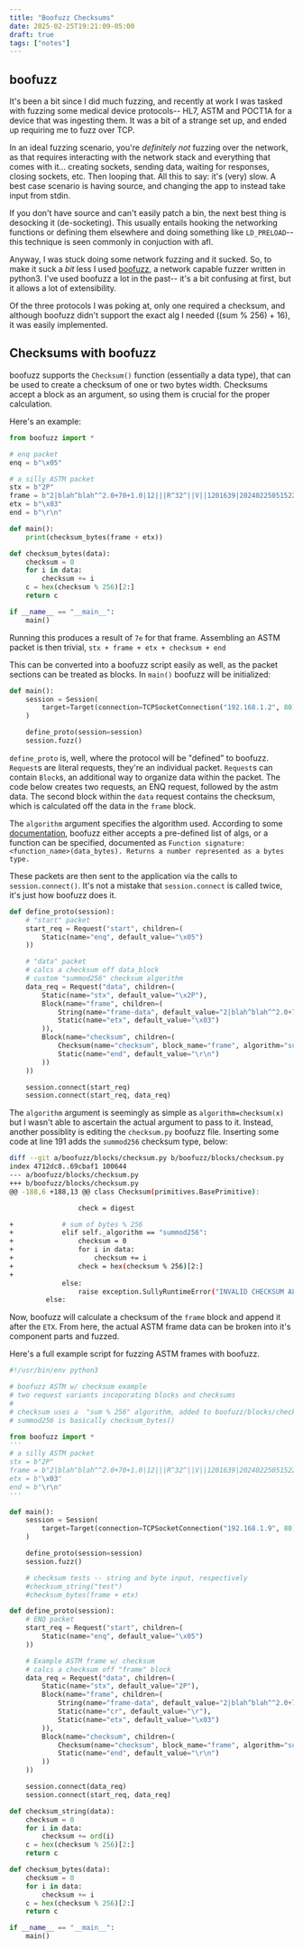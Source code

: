 ```yaml
---
title: "Boofuzz Checksums"
date: 2025-02-25T19:21:09-05:00
draft: true
tags: ["notes"]
---
```


## boofuzz

It's been a bit since I did much fuzzing, and recently at work I was tasked with fuzzing some medical device protocols-- HL7, ASTM and POCT1A for a device that was ingesting them. It was a bit of a strange set up, and ended up requiring me to fuzz over TCP.

In an ideal fuzzing scenario, you're *definitely not* fuzzing over the network, as that requires interacting with the network stack and everything that comes with it... creating sockets, sending data, waiting for responses, closing sockets, etc. Then looping that. All this to say: it's (very) slow. A best case scenario is having source, and changing the app to instead take input from stdin. 

If you don't have source and can't easily patch a bin, the next best thing is desocking it (de-socketing). This usually entails hooking the networking functions or defining them elsewhere and doing something like `LD_PRELOAD`-- this technique is seen commonly in conjuction with afl.

Anyway, I was stuck doing some network fuzzing and it sucked. So, to make it suck a *bit* less I used [boofuzz](https://github.com/jtpereyda/boofuzz), a network capable fuzzer written in python3. I've used boofuzz a lot in the past-- it's a bit confusing at first, but it allows a lot of extensibility. 

Of the three protocols I was poking at, only one required a checksum, and although boofuzz didn't support the exact alg I needed ((sum % 256) + 16), it was easily implemented.

## Checksums with boofuzz

boofuzz supports the `Checksum()` function (essentially a data type), that can be used to create a checksum of one or two bytes width. Checksums accept a block as an argument, so using them is crucial for the proper calculation.

Here's an example:

```python
from boofuzz import *

# enq packet
enq = b"\x05"

# a silly ASTM packet
stx = b"2P"
frame = b"2|blah^blah^^2.0+70+1.0|12|||R^32^||V||1201639|20240225051522|2333352156323|19\r"
etx = b"\x03"
end = b"\r\n"

def main():
    print(checksum_bytes(frame + etx))

def checksum_bytes(data):
    checksum = 0
    for i in data:
        checksum += i
    c = hex(checksum % 256)[2:]
    return c

if __name__ == "__main__":
    main()
```

Running this produces a result of `7e` for that frame. Assembling an ASTM packet is then trivial, `stx + frame + etx + checksum + end`

This can be converted into a boofuzz script easily as well, as the packet sections can be treated as blocks. In `main()` boofuzz will be initialized:

```python
def main():
    session = Session(
        target=Target(connection=TCPSocketConnection("192.168.1.2", 80)),
    )

    define_proto(session=session)
    session.fuzz()
```

`define_proto` is, well, where the protocol will be "defined" to boofuzz. `Request`s are literal requests, they're an individual packet. `Request`s can contain `Block`s, an additional way to organize data within the packet. The code below creates two requests, an ENQ request, followed by the astm data. The second block within the `data` request contains the checksum, which is calculated off the data in the `frame` block.

The `algorithm` argument specifies the algorithm used. According to some [documentation](boofuzz/blocks/checksum.py), boofuzz either accepts a pre-defined list of algs, or a function can be specified, documented as `Function signature:  <function_name>(data_bytes). Returns a number represented as a bytes type.`

These packets are then sent to the application via the calls to `session.connect()`. It's not a mistake that `session.connect` is called twice, it's just how boofuzz does it.

```python
def define_proto(session):
    # "start" packet
    start_req = Request("start", children=(
        Static(name="enq", default_value="\x05")
    ))

    # "data" packet
    # calcs a checksum off data_block
    # custom "summod256" checksum algorithm
    data_req = Request("data", children=(
        Static(name="stx", default_value="\x2P"),
        Block(name="frame", children=(
            String(name="frame-data", default_value="2|blah^blah^^2.0+70+1.0|12|||R^32^||V||1201639|20240225051522|2333352156323|19\r"),
            Static(name="etx", default_value="\x03")
        )),
        Block(name="checksum", children=(
            Checksum(name="checksum", block_name="frame", algorithm="summod256"),
            Static(name="end", default_value="\r\n")
        ))        
    ))

    session.connect(start_req)
    session.connect(start_req, data_req)
```

The `algorithm` argument is seemingly as simple as `algorithm=checksum(x)` but I wasn't able to ascertain the actual argument to pass to it. Instead, another possiblity is editing the `checksum.py` boofuzz file. Inserting some code at line 191 adds the `summod256` checksum type, below:

```sh
diff --git a/boofuzz/blocks/checksum.py b/boofuzz/blocks/checksum.py
index 4712dc8..69cbaf1 100644
--- a/boofuzz/blocks/checksum.py
+++ b/boofuzz/blocks/checksum.py
@@ -188,6 +188,13 @@ class Checksum(primitives.BasePrimitive):

                 check = digest

+            # sum of bytes % 256
+            elif self._algorithm == "summod256":
+                checksum = 0
+                for i in data:
+                    checksum += i
+                check = hex(checksum % 256)[2:]
+
             else:
                 raise exception.SullyRuntimeError("INVALID CHECKSUM ALGORITHM SPECIFIED: %s" % self._algorithm)
         else:
```

Now, boofuzz will calculate a checksum of the `frame` block and append it after the `ETX`. From here, the actual ASTM frame data can be broken into it's component parts and fuzzed. 

Here's a full example script for fuzzing ASTM frames with boofuzz.

```python
#!/usr/bin/env python3

# boofuzz ASTM w/ checksum example
# two request variants incoporating blocks and checksums
#   
# checksum uses a  "sum % 256" algorithm, added to boofuzz/blocks/checksum.py
# summod256 is basically checksum_bytes()

from boofuzz import *
'''
# a silly ASTM packet
stx = b"2P"
frame = b"2|blah^blah^^2.0+70+1.0|12|||R^32^||V||1201639|20240225051522|2333352156323|19"
etx = b"\x03"
end = b"\r\n"
'''

def main():
    session = Session(
        target=Target(connection=TCPSocketConnection("192.168.1.9", 80)),
    )

    define_proto(session=session)
    session.fuzz()

    # checksum tests -- string and byte input, respectively
    #checksum_string("test")
    #checksum_bytes(frame + etx)

def define_proto(session):
    # ENQ packet
    start_req = Request("start", children=(
        Static(name="enq", default_value="\x05")
    ))

    # Example ASTM frame w/ checksum
    # calcs a checksum off "frame" block
    data_req = Request("data", children=(
        Static(name="stx", default_value="2P"),
        Block(name="frame", children=(
            String(name="frame-data", default_value="2|blah^blah^^2.0+70+1.0|12|||R^32^||V||1201639|20240225051522|2333352156323|19"),
            Static(name="cr", default_value="\r"),
            Static(name="etx", default_value="\x03")
        )),
        Block(name="checksum", children=(
            Checksum(name="checksum", block_name="frame", algorithm="summod256"),
            Static(name="end", default_value="\r\n")
        ))        
    ))

    session.connect(data_req)
    session.connect(start_req, data_req)

def checksum_string(data):
    checksum = 0
    for i in data:
        checksum += ord(i)
    c = hex(checksum % 256)[2:]
    return c

def checksum_bytes(data):
    checksum = 0
    for i in data:
        checksum += i
    c = hex(checksum % 256)[2:]
    return c

if __name__ == "__main__":
    main()
```